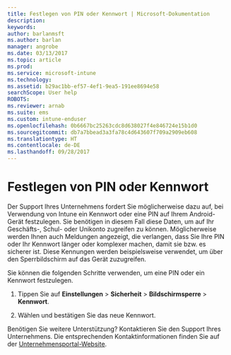 ```yaml
---
title: Festlegen von PIN oder Kennwort | Microsoft-Dokumentation
description: 
keywords: 
author: barlanmsft
ms.author: barlan
manager: angrobe
ms.date: 03/13/2017
ms.topic: article
ms.prod: 
ms.service: microsoft-intune
ms.technology: 
ms.assetid: b29ac1bb-ef57-4ef1-9ea5-191ee8694e58
searchScope: User help
ROBOTS: 
ms.reviewer: arnab
ms.suite: ems
ms.custom: intune-enduser
ms.openlocfilehash: 0b6667bc25263cdc8d638027f4e846724e15b1d0
ms.sourcegitcommit: db7a7bbead3a3fa78c4d643607f709a2909eb608
ms.translationtype: HT
ms.contentlocale: de-DE
ms.lasthandoff: 09/28/2017
---
```

# <a name="set-your-pin-or-password"></a>Festlegen von PIN oder Kennwort

Der Support Ihres Unternehmens fordert Sie möglicherweise dazu auf, bei Verwendung von Intune ein Kennwort oder eine PIN auf Ihrem Android-Gerät festzulegen. Sie benötigen in diesem Fall diese Daten, um auf Ihr Geschäfts-, Schul- oder Unikonto zugreifen zu können. Möglicherweise werden Ihnen auch Meldungen angezeigt, die verlangen, dass Sie Ihre PIN oder Ihr Kennwort länger oder komplexer machen, damit sie bzw. es sicherer ist. Diese Kennungen werden beispielsweise verwendet, um über den Sperrbildschirm auf das Gerät zuzugreifen.

Sie können die folgenden Schritte verwenden, um eine PIN oder ein Kennwort festzulegen.

1.  Tippen Sie auf **Einstellungen** &gt; **Sicherheit** &gt; **Bildschirmsperre** &gt; **Kennwort**.

2.  Wählen und bestätigen Sie das neue Kennwort.


Benötigen Sie weitere Unterstützung? Kontaktieren Sie den Support Ihres Unternehmens. Die entsprechenden Kontaktinformationen finden Sie auf der [Unternehmensportal-Website](https://portal.manage.microsoft.com).
